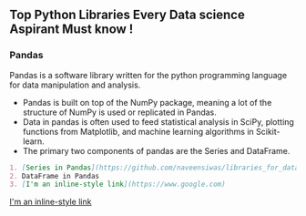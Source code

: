 ## Top Python Libraries Every Data science Aspirant Must know !


### Pandas

Pandas is a software library written for the python programming language for data manipulation and analysis.

- Pandas is built on top of the NumPy package, meaning a lot of the structure of NumPy is used or replicated in Pandas.
- Data in pandas is often used to feed statistical analysis in SciPy, plotting functions from Matplotlib, and machine learning algorithms in Scikit-learn.
- The primary two components of pandas are the Series and DataFrame.

```markdown
1. [Series in Pandas](https://github.com/naveensiwas/libraries_for_data_science/blob/develop/pandas/1.pandas_series_and_dataframe.ipynb)
2. DataFrame in Pandas
3. [I'm an inline-style link](https://www.google.com)
```
[I'm an inline-style link](https://www.google.com)
